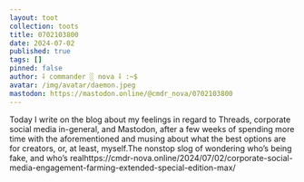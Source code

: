 ```yaml
---
layout: toot
collection: toots
title: 0702103800
date: 2024-07-02
published: true
tags: []
pinned: false
author: ⸸ commander ░ nova ⸸ :~$
avatar: /img/avatar/daemon.jpeg
mastodon: https://mastodon.online/@cmdr_nova/0702103800
---
```


Today I write on the blog about my feelings in regard to Threads, corporate social media in-general, and Mastodon, after a few weeks of spending more time with the aforementioned and musing about what the best options are for creators, or, at least, myself.The nonstop slog of wondering who’s being fake, and who’s realhttps://cmdr-nova.online/2024/07/02/corporate-social-media-engagement-farming-extended-special-edition-max/
